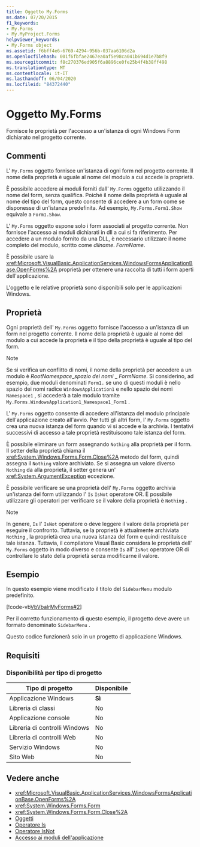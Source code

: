 ```yaml
---
title: Oggetto My.Forms
ms.date: 07/20/2015
f1_keywords:
- My.Forms
- My.MyProject.Forms
helpviewer_keywords:
- My.Forms object
ms.assetid: f6bff4e6-6769-4294-956b-037aa6106d2a
ms.openlocfilehash: 001f6fbfae2467ea0af5e98ca041b694d1e7b8f9
ms.sourcegitcommit: f8c270376ed905f6a8896ce0fe25b4f4b38ff498
ms.translationtype: MT
ms.contentlocale: it-IT
ms.lasthandoff: 06/04/2020
ms.locfileid: "84372440"
---
```

# <a name="myforms-object"></a>Oggetto My.Forms

Fornisce le proprietà per l'accesso a un'istanza di ogni Windows Form dichiarato nel progetto corrente.

## <a name="remarks"></a>Commenti

L' `My.Forms` oggetto fornisce un'istanza di ogni form nel progetto corrente. Il nome della proprietà è uguale al nome del modulo a cui accede la proprietà.

È possibile accedere ai moduli forniti dall' `My.Forms` oggetto utilizzando il nome del form, senza qualifica. Poiché il nome della proprietà è uguale al nome del tipo del form, questo consente di accedere a un form come se disponesse di un'istanza predefinita. Ad esempio, `My.Forms.Form1.Show` equivale a `Form1.Show`.

L' `My.Forms` oggetto espone solo i form associati al progetto corrente. Non fornisce l'accesso ai moduli dichiarati in dll a cui si fa riferimento. Per accedere a un modulo fornito da una DLL, è necessario utilizzare il nome completo del modulo, scritto come *dllname*. *FormName*.

È possibile usare la <xref:Microsoft.VisualBasic.ApplicationServices.WindowsFormsApplicationBase.OpenForms%2A> proprietà per ottenere una raccolta di tutti i form aperti dell'applicazione.

L'oggetto e le relative proprietà sono disponibili solo per le applicazioni Windows.

## <a name="properties"></a>Proprietà

Ogni proprietà dell' `My.Forms` oggetto fornisce l'accesso a un'istanza di un form nel progetto corrente. Il nome della proprietà è uguale al nome del modulo a cui accede la proprietà e il tipo della proprietà è uguale al tipo del form.

> [!NOTE]
> Se si verifica un conflitto di nomi, il nome della proprietà per accedere a un modulo è *RootNamespace*_*spazio dei nomi* \_ *FormName*. Si considerino, ad esempio, due moduli denominati `Form1.` se uno di questi moduli è nello spazio dei nomi radice `WindowsApplication1` e nello spazio dei nomi `Namespace1` , si accederà a tale modulo tramite `My.Forms.WindowsApplication1_Namespace1_Form1` .

L' `My.Forms` oggetto consente di accedere all'istanza del modulo principale dell'applicazione creato all'avvio. Per tutti gli altri form, l' `My.Forms` oggetto crea una nuova istanza del form quando vi si accede e la archivia. I tentativi successivi di accesso a tale proprietà restituiscono tale istanza del form.

È possibile eliminare un form assegnando `Nothing` alla proprietà per il form. Il setter della proprietà chiama il <xref:System.Windows.Forms.Form.Close%2A> metodo del form, quindi assegna il `Nothing` valore archiviato. Se si assegna un valore diverso `Nothing` da alla proprietà, il setter genera un' <xref:System.ArgumentException> eccezione.

È possibile verificare se una proprietà dell' `My.Forms` oggetto archivia un'istanza del form utilizzando l' `Is` `IsNot` operatore OR. È possibile utilizzare gli operatori per verificare se il valore della proprietà è `Nothing` .

> [!NOTE]
> In genere, `Is` l' `IsNot` operatore o deve leggere il valore della proprietà per eseguire il confronto. Tuttavia, se la proprietà è attualmente archiviata `Nothing` , la proprietà crea una nuova istanza del form e quindi restituisce tale istanza. Tuttavia, il compilatore Visual Basic considera le proprietà dell' `My.Forms` oggetto in modo diverso e consente `Is` all' `IsNot` operatore OR di controllare lo stato della proprietà senza modificarne il valore.

## <a name="example"></a>Esempio

In questo esempio viene modificato il titolo del `SidebarMenu` modulo predefinito.

[!code-vb[VbVbalrMyForms#2](~/samples/snippets/visualbasic/VS_Snippets_VBCSharp/VbVbalrMyForms/VB/Class1.vb#2)]

Per il corretto funzionamento di questo esempio, il progetto deve avere un formato denominato `SidebarMenu` .

Questo codice funzionerà solo in un progetto di applicazione Windows.

## <a name="requirements"></a>Requisiti

### <a name="availability-by-project-type"></a>Disponibilità per tipo di progetto

|Tipo di progetto|Disponibile|
|---|---|
|Applicazione Windows|**Sì**|
|Libreria di classi|No|
|Applicazione console|No|
|Libreria di controlli Windows|No|
|Libreria di controlli Web|No|
|Servizio Windows|No|
|Sito Web|No|

## <a name="see-also"></a>Vedere anche

- <xref:Microsoft.VisualBasic.ApplicationServices.WindowsFormsApplicationBase.OpenForms%2A>
- <xref:System.Windows.Forms.Form>
- <xref:System.Windows.Forms.Form.Close%2A>
- [Oggetti](index.md)
- [Operatore Is](../operators/is-operator.md)
- [Operatore IsNot](../operators/isnot-operator.md)
- [Accesso ai moduli dell'applicazione](../../developing-apps/programming/accessing-application-forms.md)
